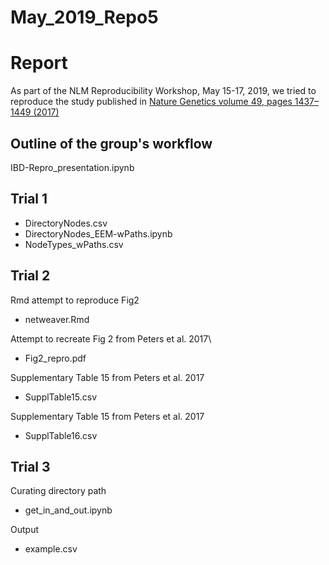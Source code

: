 # May_2019_Repo5

# Report
As part of the NLM Reproducibility Workshop, May 15-17, 2019, we tried to reproduce the study published in [Nature Genetics volume 49, pages 1437–1449 (2017)](https://www.nature.com/articles/ng.3947)

## Outline of the group's workflow
IBD-Repro_presentation.ipynb
	
## Trial 1
* DirectoryNodes.csv
* DirectoryNodes_EEM-wPaths.ipynb
* NodeTypes_wPaths.csv
	
## Trial 2
Rmd attempt to reproduce Fig2

* netweaver.Rmd 

Attempt to recreate Fig 2 from Peters et al. 2017\

* Fig2_repro.pdf

Supplementary Table 15 from Peters et al. 2017

* SupplTable15.csv

Supplementary Table 15 from Peters et al. 2017

* SupplTable16.csv
	
## Trial 3
Curating directory path

* get_in_and_out.ipynb

Output

* example.csv
